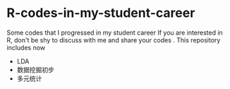# R-codes-in-my-student-career

Some codes that I progressed in my student career 
If you are interested in R, don't be shy to discuss with me and share your codes .
This repository includes now 
- LDA
- 数据挖掘初步
- 多元统计
